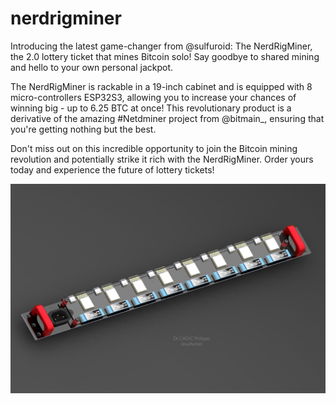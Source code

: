 # nerdrigminer

Introducing the latest game-changer from @sulfuroid: The NerdRigMiner, the 2.0 lottery ticket that mines Bitcoin solo! Say goodbye to shared mining and hello to your own personal jackpot.

The NerdRigMiner is rackable in a 19-inch cabinet and is equipped with 8 micro-controllers ESP32S3, allowing you to increase your chances of winning big - up to 6.25 BTC at once! This revolutionary product is a derivative of the amazing #Netdminer project from @bitmain_, ensuring that you're getting nothing but the best.

Don't miss out on this incredible opportunity to join the Bitcoin mining revolution and potentially strike it rich with the NerdRigMiner. Order yours today and experience the future of lottery tickets!

![alt text](https://github.com/ccadic/nerdrigminer/blob/main/RackRendu3final.JPG)
